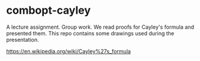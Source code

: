 # combopt-cayley

A lecture assignment. Group work. We read proofs for Cayley's formula and presented them. This repo contains some drawings used during the presentation.

https://en.wikipedia.org/wiki/Cayley%27s_formula
